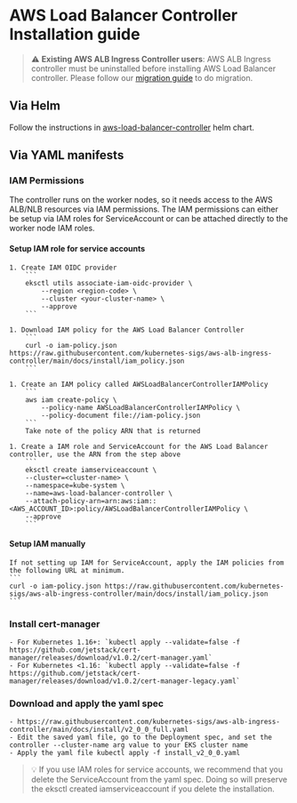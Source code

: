 # AWS Load Balancer Controller Installation guide

> :warning:  **Existing AWS ALB Ingress Controller users**:
AWS ALB Ingress controller must be uninstalled before installing AWS Load Balancer controller.
Please follow our [migration guide](../upgrade/migrate_v1_v2.md) to do migration.

## Via Helm
Follow the instructions in [aws-load-balancer-controller](https://github.com/aws/eks-charts/tree/master/stable/aws-load-balancer-controller) helm chart.

## Via YAML manifests

### IAM Permissions
The controller runs on the worker nodes, so it needs access to the AWS ALB/NLB resources via IAM permissions. 
The IAM permissions can either be setup via IAM roles for ServiceAccount or can be attached directly to the worker node IAM roles.
    
#### Setup IAM role for service accounts
    1. Create IAM OIDC provider
        ```
        eksctl utils associate-iam-oidc-provider \
            --region <region-code> \
            --cluster <your-cluster-name> \
            --approve
        ```
    
    1. Download IAM policy for the AWS Load Balancer Controller
        ```
        curl -o iam-policy.json https://raw.githubusercontent.com/kubernetes-sigs/aws-alb-ingress-controller/main/docs/install/iam_policy.json
        ```
    
    1. Create an IAM policy called AWSLoadBalancerControllerIAMPolicy
        ```
        aws iam create-policy \
            --policy-name AWSLoadBalancerControllerIAMPolicy \
            --policy-document file://iam-policy.json
        ```
        Take note of the policy ARN that is returned
    
    1. Create a IAM role and ServiceAccount for the AWS Load Balancer controller, use the ARN from the step above
        ```
        eksctl create iamserviceaccount \
        --cluster=<cluster-name> \
        --namespace=kube-system \
        --name=aws-load-balancer-controller \
        --attach-policy-arn=arn:aws:iam::<AWS_ACCOUNT_ID>:policy/AWSLoadBalancerControllerIAMPolicy \
        --approve
        ```
#### Setup IAM manually
    If not setting up IAM for ServiceAccount, apply the IAM policies from the following URL at minimum.
    ```
    curl -o iam-policy.json https://raw.githubusercontent.com/kubernetes-sigs/aws-alb-ingress-controller/main/docs/install/iam_policy.json
    ```
    
### Install cert-manager
    - For Kubernetes 1.16+: `kubectl apply --validate=false -f https://github.com/jetstack/cert-manager/releases/download/v1.0.2/cert-manager.yaml`
    - For Kubernetes <1.16: `kubectl apply --validate=false -f https://github.com/jetstack/cert-manager/releases/download/v1.0.2/cert-manager-legacy.yaml`
    
### Download and apply the yaml spec
    - https://raw.githubusercontent.com/kubernetes-sigs/aws-alb-ingress-controller/main/docs/install/v2_0_0_full.yaml
    - Edit the saved yaml file, go to the Deployment spec, and set the controller --cluster-name arg value to your EKS cluster name
    - Apply the yaml file kubectl apply -f install_v2_0_0.yaml
    
> :bulb:
If you use IAM roles for service accounts, we recommend that you delete the ServiceAccount from the yaml spec. Doing so will preserve the eksctl created iamserviceaccount if you delete the installation.
